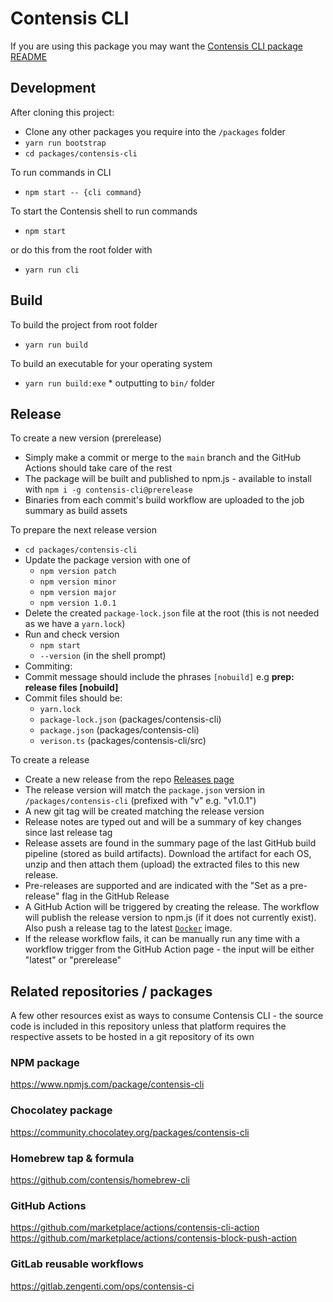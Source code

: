 # Contensis CLI

If you are using this package you may want the [Contensis CLI package README](packages/contensis-cli/README.md)

## Development

After cloning this project:

- Clone any other packages you require into the `/packages` folder
- `yarn run bootstrap`
- `cd packages/contensis-cli`

To run commands in CLI

- `npm start -- {cli command}`

To start the Contensis shell to run commands

- `npm start`

or do this from the root folder with

- `yarn run cli`

## Build

To build the project from root folder

- `yarn run build`

To build an executable for your operating system

- `yarn run build:exe` \* outputting to `bin/` folder

## Release

To create a new version (prerelease)

- Simply make a commit or merge to the `main` branch and the GitHub Actions should take care of the rest
- The package will be built and published to npm.js - available to install with `npm i -g contensis-cli@prerelease`
- Binaries from each commit's build workflow are uploaded to the job summary as build assets

To prepare the next release version

- `cd packages/contensis-cli`
- Update the package version with one of
  - `npm version patch`
  - `npm version minor`
  - `npm version major`
  - `npm version 1.0.1`
- Delete the created `package-lock.json` file at the root (this is not needed as we have a `yarn.lock`)
- Run and check version
  - `npm start`
  - `--version` (in the shell prompt)
- Commiting:
- Commit message should include the phrases `[nobuild]` e.g **prep: release files [nobuild]**
- Commit files should be:
  - `yarn.lock`
  - `package-lock.json` (packages/contensis-cli)
  - `package.json` (packages/contensis-cli)
  - `verison.ts` (packages/contensis-cli/src)

To create a release

- Create a new release from the repo [Releases page](https://github.com/contensis/node-cli/releases/new)
- The release version will match the `package.json` version in `/packages/contensis-cli` (prefixed with "v" e.g. "v1.0.1")
- A new git tag will be created matching the release version
- Release notes are typed out and will be a summary of key changes since last release tag
- Release assets are found in the summary page of the last GitHub build pipeline (stored as build artifacts). Download the artifact for each OS, unzip and then attach them (upload) the extracted files to this new release.
- Pre-releases are supported and are indicated with the "Set as a pre-release" flag in the GitHub Release
- A GitHub Action will be triggered by creating the release. The workflow will publish the release version to npm.js (if it does not currently exist). Also push a release tag to the latest [`Docker`](https://github.com/contensis/node-cli/pkgs/container/node-cli%2Fmain%2Fapp/53826128?tag=release) image.
- If the release workflow fails, it can be manually run any time with a workflow trigger from the GitHub Action page - the input will be either "latest" or "prerelease"

## Related repositories / packages

A few other resources exist as ways to consume Contensis CLI - the source code is included in this repository unless that platform requires the respective assets to be hosted in a git repository of its own

### NPM package

https://www.npmjs.com/package/contensis-cli

### Chocolatey package

https://community.chocolatey.org/packages/contensis-cli

### Homebrew tap & formula

https://github.com/contensis/homebrew-cli

### GitHub Actions

https://github.com/marketplace/actions/contensis-cli-action
https://github.com/marketplace/actions/contensis-block-push-action

### GitLab reusable workflows

https://gitlab.zengenti.com/ops/contensis-ci
